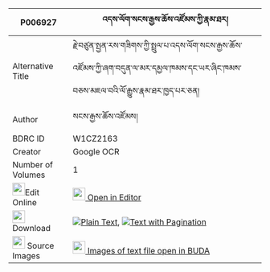 |P006927|འདས་ལོག་སངས་རྒྱས་ཆོས་འཛོམས་ཀྱི་རྣམ་ཐར། 
| --- | --- 
|Alternative Title |རྗེ་བཙུན་སྤྱན་རས་གཟིགས་ཀྱི་སྤྲུལ་པ་འདས་ལོག་སངས་རྒྱས་ཆོས་འཛོམས་ཀྱི་ཞག་བདུན་ལ་མར་དམྱལ་ཁམས་དང་ཡར་ཞིང་ཁམས་བཅས་མཇལ་བའི་ལོ་རྒྱུས་རྣམ་ཐར་ཁྱད་པར་ཅན།
|Author| སངས་རྒྱས་ཆོས་འཛོམས།
|BDRC ID | W1CZ2163
|Creator | Google OCR
|Number of Volumes| 1
|<img width="25" src="https://img.icons8.com/color/25/000000/edit-property.png">Edit Online| [<img width="25" src="https://avatars.githubusercontent.com/u/45091458?s=200&v=4"> Open in Editor](http://editor.openpecha.org/P006927)
|<img width="25" src="https://img.icons8.com/fluent/48/000000/download-2.png"/>  Download | [![](https://img.icons8.com/color/20/000000/txt.png)Plain Text](https://github.com/Openpecha/P006927/releases/download/v1/delok_sangye_cho_dzom_kyi_namt_plain_P006927.zip), [![](https://img.icons8.com/color/20/000000/txt.png)Text with Pagination](https://github.com/Openpecha/P006927/releases/download/v1/delok_sangye_cho_dzom_kyi_namt_pages_P006927.zip)
|<img width="25" src="https://img.icons8.com/plasticine/100/000000/pictures-folder.png"/>  Source Images | [<img width="25" src="https://library.bdrc.io/icons/BUDA-small.svg"> Images of text file open in BUDA](https://library.bdrc.io/show/bdr:W1CZ2163)